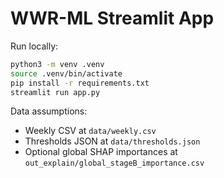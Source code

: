 # WWR-ML Streamlit App

Run locally:

```bash
python3 -m venv .venv
source .venv/bin/activate
pip install -r requirements.txt
streamlit run app.py
```

Data assumptions:
- Weekly CSV at `data/weekly.csv`
- Thresholds JSON at `data/thresholds.json`
- Optional global SHAP importances at `out_explain/global_stageB_importance.csv`
